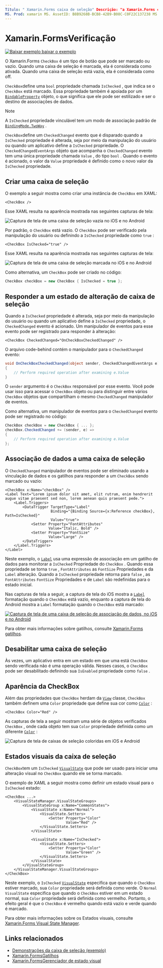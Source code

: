 ```yaml
---
Título: " Xamarin.Forms caixa de seleção" Descrição: "a Xamarin.Forms caixa de seleção é um tipo de botão que pode ser marcado ou vazio. Quando uma caixa de seleção é marcada, ela é considerada como ativada. Quando uma caixa de seleção está vazia, ela é considerada como off. "
MS. Prod: xamarin MS. AssetID: B8B9268B-BCB8-42B9-B08C-C0F22C137238 MS. Technology: xamarin-Forms autor: davidbritch MS. Author: dabritch MS. Date: 06/11/2019 no-loc: [ Xamarin.Forms , Xamarin.Essentials ]
---
```


# <a name="xamarinforms-checkbox"></a>Xamarin.FormsVerificação

[![Baixar exemplo ](~/media/shared/download.png) baixar o exemplo](https://docs.microsoft.com/samples/xamarin/xamarin-forms-samples/userinterface-checkboxdemos/)

O Xamarin.Forms `CheckBox` é um tipo de botão que pode ser marcado ou vazio. Quando uma caixa de seleção é marcada, ela é considerada como ativada. Quando uma caixa de seleção está vazia, ela é considerada como off.

`CheckBox`define uma `bool` propriedade chamada `IsChecked` , que indica se o `CheckBox` está marcado. Essa propriedade também é apoiada por um [`BindableProperty`](xref:Xamarin.Forms.BindableProperty) objeto, o que significa que ele pode ser estilizado e ser o destino de associações de dados.

> [!NOTE]
> A `IsChecked` propriedade vinculável tem um modo de associação padrão de [`BindingMode.TwoWay`](xref:Xamarin.Forms.BindingMode.TwoWay) .

`CheckBox`define um `CheckedChanged` evento que é disparado quando a `IsChecked` propriedade é alterada, seja por meio da manipulação do usuário ou quando um aplicativo define a `IsChecked` propriedade. O `CheckedChangedEventArgs` objeto que acompanha o `CheckedChanged` evento tem uma única propriedade chamada `Value` , do tipo `bool` . Quando o evento é acionado, o valor da `Value` propriedade é definido como o novo valor da `IsChecked` propriedade.

## <a name="create-a-checkbox"></a>Criar uma caixa de seleção

O exemplo a seguir mostra como criar uma instância de `CheckBox` em XAML:

```xaml
<CheckBox />
```

Esse XAML resulta na aparência mostrada nas seguintes capturas de tela:

![Captura de tela de uma caixa de seleção vazia no iOS e no Android](checkbox-images/checkbox-empty.png "Caixa de seleção vazia")

Por padrão, o `CheckBox` está vazio. O `CheckBox` pode ser verificado pela manipulação do usuário ou definindo a `IsChecked` propriedade como `true` :

```xaml
<CheckBox IsChecked="true" />
```

Esse XAML resulta na aparência mostrada nas seguintes capturas de tela:

![Captura de tela de uma caixa de seleção marcada no iOS e no Android](checkbox-images/checkbox-checked.png "Caixa de seleção marcada")

Como alternativa, um `CheckBox` pode ser criado no código:

```csharp
CheckBox checkBox = new CheckBox { IsChecked = true };
```

## <a name="respond-to-a-checkbox-changing-state"></a>Responder a um estado de alteração de caixa de seleção

Quando a `IsChecked` propriedade é alterada, seja por meio da manipulação do usuário ou quando um aplicativo define a `IsChecked` propriedade, o `CheckedChanged` evento é acionado. Um manipulador de eventos para esse evento pode ser registrado para responder à alteração:

```xaml
<CheckBox CheckedChanged="OnCheckBoxCheckedChanged" />
```

O arquivo code-behind contém o manipulador para o `CheckedChanged` evento:

```csharp
void OnCheckBoxCheckedChanged(object sender, CheckedChangedEventArgs e)
{
    // Perform required operation after examining e.Value
}
```

O `sender` argumento é o `CheckBox` responsável por esse evento. Você pode usar isso para acessar o `CheckBox` objeto ou para distinguir entre vários `CheckBox` objetos que compartilham o mesmo `CheckedChanged` manipulador de eventos.

Como alternativa, um manipulador de eventos para o `CheckedChanged` evento pode ser registrado no código:

```csharp
CheckBox checkBox = new CheckBox { ... };
checkBox.CheckedChanged += (sender, e) =>
{
    // Perform required operation after examining e.Value
};
```

## <a name="data-bind-a-checkbox"></a>Associação de dados a uma caixa de seleção

O `CheckedChanged` manipulador de eventos pode ser eliminado usando a vinculação de dados e os gatilhos para responder a um `CheckBox` sendo marcado ou vazio:

```xaml
<CheckBox x:Name="checkBox" />
<Label Text="Lorem ipsum dolor sit amet, elit rutrum, enim hendrerit augue vitae praesent sed non, lorem aenean quis praesent pede.">
    <Label.Triggers>
        <DataTrigger TargetType="Label"
                     Binding="{Binding Source={x:Reference checkBox}, Path=IsChecked}"
                     Value="true">
            <Setter Property="FontAttributes"
                    Value="Italic, Bold" />
            <Setter Property="FontSize"
                    Value="Large" />
        </DataTrigger>
    </Label.Triggers>
</Label>
```

Neste exemplo, o [`Label`](xref:Xamarin.Forms.Label) usa uma expressão de associação em um gatilho de dados para monitorar a `IsChecked` Propriedade do `CheckBox` . Quando essa propriedade se torna `true` , `FontAttributes` as `FontSize` Propriedades e da `Label` alteração. Quando a `IsChecked` propriedade retorna para `false` , as `FontAttributes` `FontSize` Propriedades e de `Label` são redefinidas para o estado inicial.

Nas capturas de tela a seguir, a captura de tela do iOS mostra a [`Label`](xref:Xamarin.Forms.Label) formatação quando o `CheckBox` está vazio, enquanto a captura de tela do Android mostra a `Label` formatação quando o `CheckBox` está marcado:

[![Captura de tela de uma caixa de seleção de associação de dados, no iOS e no Android](checkbox-images/checkbox-databinding.png "Caixa de seleção Associação de dados")](checkbox-images/checkbox-databinding-large.png#lightbox "Caixa de seleção Associação de dados")

Para obter mais informações sobre gatilhos, consulte [ Xamarin.Forms gatilhos](~/xamarin-forms/app-fundamentals/triggers.md).

## <a name="disable-a-checkbox"></a>Desabilitar uma caixa de seleção

Às vezes, um aplicativo entra em um estado em que uma está `CheckBox` sendo verificada não é uma operação válida. Nesses casos, o `CheckBox` pode ser desabilitado definindo sua `IsEnabled` propriedade como `false` .

## <a name="checkbox-appearance"></a>Aparência da CheckBox

Além das propriedades que `CheckBox` herdam da [`View`](xref:Xamarin.Forms.View) classe, `CheckBox` também definem uma `Color` propriedade que define sua cor como [`Color`](xref:Xamarin.Forms.Color) :

```xaml
<CheckBox Color="Red" />
```

As capturas de tela a seguir mostram uma série de objetos verificados `CheckBox` , onde cada objeto tem sua `Color` propriedade definida como um diferente [`Color`](xref:Xamarin.Forms.Color) :

![Captura de tela de caixas de seleção coloridas em iOS e Android](checkbox-images/checkbox-colors.png "Caixa de seleção colorida")

## <a name="checkbox-visual-states"></a>Estados visuais da caixa de seleção

`CheckBox`tem um `IsChecked` [`VisualState`](xref:Xamarin.Forms.VisualState) que pode ser usado para iniciar uma alteração visual no `CheckBox` quando ele se torna marcado.

O exemplo de XAML a seguir mostra como definir um estado visual para o `IsChecked` estado:

```xaml
<CheckBox ...>
    <VisualStateManager.VisualStateGroups>
        <VisualStateGroup x:Name="CommonStates">
            <VisualState x:Name="Normal">
                <VisualState.Setters>
                    <Setter Property="Color"
                            Value="Red" />
                </VisualState.Setters>
            </VisualState>

            <VisualState x:Name="IsChecked">
                <VisualState.Setters>
                    <Setter Property="Color"
                            Value="Green" />
                </VisualState.Setters>
            </VisualState>
        </VisualStateGroup>
    </VisualStateManager.VisualStateGroups>
</CheckBox>
```

Neste exemplo, o `IsChecked` [`VisualState`](xref:Xamarin.Forms.VisualState) especifica que quando o `CheckBox` estiver marcado, sua `Color` propriedade será definida como verde. O `Normal` `VisualState` especifica que quando o `CheckBox` estiver em um estado normal, sua `Color` propriedade será definida como vermelho. Portanto, o efeito geral é que o `CheckBox` é vermelho quando está vazio e verde quando é marcado.

Para obter mais informações sobre os Estados visuais, consulte [ Xamarin.Forms Visual State Manager](~/xamarin-forms/user-interface/visual-state-manager.md).

## <a name="related-links"></a>Links relacionados

- [Demonstrações da caixa de seleção (exemplo)](https://docs.microsoft.com/samples/xamarin/xamarin-forms-samples/userinterface-checkboxdemos/)
- [Xamarin.FormsGatilhos](~/xamarin-forms/app-fundamentals/triggers.md)
- [Xamarin.FormsGerenciador de estado visual](~/xamarin-forms/user-interface/visual-state-manager.md)
